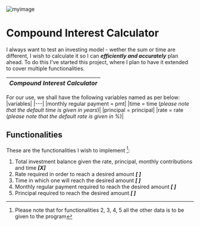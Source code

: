   ![myimage](https://av.sc.com/sg/content/images/sg-compound-interest-to-grow-your-retirment-savings-masthead.png)

Compound Interest Calculator
=

I always want to test an investing model - wether the sum or time are different, I wish to calculate it so I can ***efficiently and accurately*** plan ahead.
To do this I've started this project, where I plan to have it extended to cover multiple functionalities.


|***Compound Interest Calculator***|
-|

For our use, we shall have the following variables named as per below:
|variables|
|---|
|monthly regular payment  = pmt|
|time = time (*please note that the default time is given in years*)|
|principal = principal|
|rate = rate (*please note that the default rate is given in %*)|




Functionalities
-
These are the functionalities I wish to implement [^1]:
1) Total investment balance given the rate, principal, monthly contributions and time   ***[X]***
2) Rate required in order to reach a desired amount ***[ ]***
3) Time in which one will reach the desired amount ***[ ]***
4) Monthly regular payment required to reach the desired amount ***[ ]***
5) Principal required to reach the desired amount ***[ ]***

[^1]: Please note that for functionalities 2, 3, 4, 5 all the other data is to be given to the program
